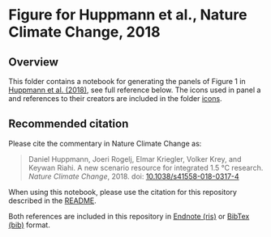 # Figure for Huppmann et al., Nature Climate Change, 2018

## Overview

This folder contains a notebook for generating the panels of Figure 1
in [Huppmann et al. (2018)](https://doi.org/10.1038/s41558-018-0317-4),
see full reference below. The icons used in panel a and references to their
creators are included in the folder [icons](icons).

## Recommended citation

Please cite the commentary in Nature Climate Change as:

> Daniel Huppmann, Joeri Rogelj, Elmar Kriegler, Volker Krey, and Keywan Riahi.
> A new scenario resource for integrated 1.5 °C research.
> *Nature Climate Change*, 2018.
> doi: [10.1038/s41558-018-0317-4](https://doi.org/10.1038/s41558-018-0317-4)

When using this notebook, please use the citation for this repository
described in the [README](../README.md).

Both references are included in this repository
in [Endnote (ris)](../bibliography/iamc_15c.ris)
or [BibTex (bib)](../bibliography/iamc_15c.bib) format.
